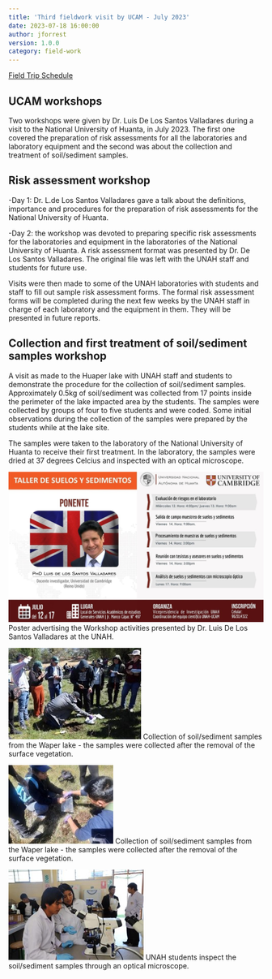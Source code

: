 ```yaml
---
title: 'Third fieldwork visit by UCAM - July 2023'
date: 2023-07-18 16:00:00 
author: jforrest
version: 1.0.0
category: field-work
---
```



[Field Trip Schedule](/assets/posts/UCAM_LSVvisit_July23.pdf)


## UCAM workshops

Two workshops were given by Dr. Luis De Los Santos Valladares during a visit to the National University of Huanta, in July 2023. The first one covered the preparation of risk assessments for all the laboratories and laboratory equipment and the second was about the collection and treatment of soil/sediment samples. 

## Risk assessment workshop

-Day 1: Dr. L.de Los Santos Valladares gave a talk about the definitions, importance and procedures for the preparation of risk assessments for the National University of Huanta. 

-Day 2: the workshop was devoted to preparing specific risk assessments for the laboratories and equipment in the laboratories of the National University of Huanta. A risk assessment format was presented by Dr. De Los Santos Valladares. The original file was left with the UNAH staff and students for future use.

Visits were then made to some of the UNAH laboratories with students and staff to fill out sample risk assessment forms. The formal risk assessment forms will be completed during the next few weeks by the UNAH staff in charge of each laboratory and the equipment in them. They will be presented in future reports.

## Collection and first treatment of soil/sediment samples workshop
A visit as made to the Huaper lake with UNAH staff and students to demonstrate the procedure for the collection of soil/sediment samples. Approximately 0.5kg of soil/sediment was collected from 17 points inside the perimeter of the lake impacted area by the students. The samples were collected by groups of four to five students and were coded. Some initial observations during the collection of the samples were prepared by the students while at the lake site.

The samples were taken to the laboratory of the National University of Huanta to receive their first treatment. In the laboratory, the samples were dried at 37 degrees Celcius and inspected with an optical microscope.


![June2023Fieldwork](/assets/posts/7.23LSV.jpg)
Poster advertising the Workshop activities presented by Dr. Luis De Los Santos Valladares at the UNAH.

![June2023Fieldwork](/assets/posts/7.23LSV1.jpg)
Collection of soil/sediment samples from the Waper lake - the samples were collected after the removal of the surface vegetation.

![June2023Fieldwork](/assets/posts/7.23LSV2.jpg)
Collection of soil/sediment samples from the Waper lake - the samples were collected after the removal of the surface vegetation.

![June2023Fieldwork](/assets/posts/7.23LSV3.jpg)
UNAH students inspect the soil/sediment samples through an optical microscope.
